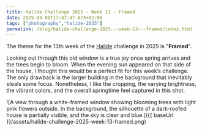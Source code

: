 ```yaml
---
title: Halide Challenge 2025 - Week 13 - Framed
date: 2025-04-08T17:47:47.073+02:00
tags: ["photography","halide-2025"]
permalink: /blog/halide-challenge-2025---week-13---framed/index.html
---
```


The theme for the 13th week of the [Halide](https://halide.cam) challenge in 2025 is "**Framed**".

Looking out through this old window is a true joy once spring arrives and the trees begin to bloom. When the evening sun appeared on that side of the house, I thought this would be a perfect fit for this week’s challenge. The only drawback is the larger building in the background that inevitably steals some focus. Nonetheless, I like the cropping, the varying brightness, the vibrant colors, and the overall springtime feel captured in this shot.

![A view through a white-framed window showing blooming trees with light pink flowers outside. In the background, the silhouette of a dark-roofed house is partially visible, and the sky is clear and blue.]({{ baseUrl }}/assets/halide-challenge-2025-week-13-framed.png)